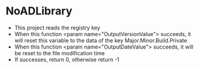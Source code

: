 # NoADLibrary
- This project reads the registry key
- When this function \<param name="OutputVersionValue"> succeeds, it will reset this variable to the data of the key Major.Minor.Build.Private
- When this function \<param name="OutputDateValue"> succeeds, it will be reset to the file modification time
- If successes, return 0, otherwise return -1
